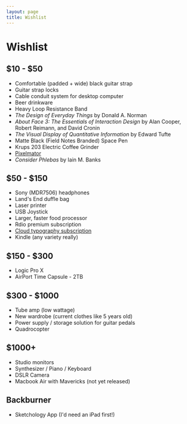 ```yaml
---
layout: page
title: Wishlist
---
```


# Wishlist

## $10 - $50

+ Comfortable (padded + wide) black guitar strap
+ Guitar strap locks
+ Cable conduit system for desktop computer
+ Beer drinkware
+ Heavy Loop Resistance Band
+ *The Design of Everyday Things* by Donald A. Norman
+ *About Face 3: The Essentials of Interaction Design* by Alan Cooper, Robert Reimann, and David Cronin
+ *The Visual Display of Quantitative Information* by Edward Tufte
+ Matte Black (Field Notes Branded) Space Pen
+ Krups 203 Electric Coffee Grinder
+ [Pixelmator](http://www.pixelmator.com/)
+ *Consider Phlebas* by Iain M. Banks

<div class="break"> </div>

## $50 - $150

+ Sony (MDR7506) headphones
+ Land's End duffle bag
+ Laser printer
+ USB Joystick
+ Larger, faster food processor
+ Rdio premium subscription
+ [Cloud typography subscription](http://www.typography.com/cloud/welcome/)
+ Kindle (any variety really)

<div class="break"> </div>

## $150 - $300

+ Logic Pro X
+ AirPort Time Capsule - 2TB

<div class="break"> </div>

## $300 - $1000

+ Tube amp (low wattage)
+ New wardrobe (current clothes like 5 years old)
+ Power supply / storage solution for guitar pedals
+ Quadrocopter

<div class="break"> </div>

## $1000+

+ Studio monitors
+ Synthesizer / Piano / Keyboard
+ DSLR Camera
+ Macbook Air with Mavericks (not yet released)

<div class="break"> </div>

## Backburner

+ Sketchology App (I'd need an iPad first!)

